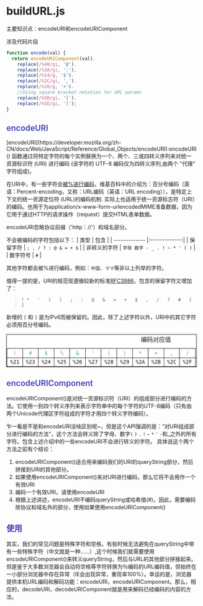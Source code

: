
#  buildURL.js
主要知识点：encodeURI和encodeURIComponent

涉及代码片段
```js
function encode(val) {
  return encodeURIComponent(val).
    replace(/%40/gi, '@').
    replace(/%3A/gi, ':').
    replace(/%24/g, '$').
    replace(/%2C/gi, ',').
    replace(/%20/g, '+').
    //Using square bracket notation for URL params
    replace(/%5B/gi, '[').
    replace(/%5D/gi, ']');
}
```
<h2 style="color:#4042b3;font-weight:600">encodeURI</h2>
[encodeURI](https://developer.mozilla.org/zh-CN/docs/Web/JavaScript/Reference/Global_Objects/encodeURI):encodeURI()  函数通过将特定字符的每个实例替换为一个、两个、三或四转义序列来对统一资源标识符 (URI) 进行编码 (该字符的 UTF-8 编码仅为四转义序列,由两个 "代理" 字符组成)。

在URI中，有一些字符会[被%进行编码](https://en.wikipedia.org/wiki/Percent-encoding)，维基百科中的介绍为：百分号编码（英语：Percent-encoding，又称：URL编码（英语：URL encoding）），是特定上下文的统一资源定位符 (URL)的编码机制. 实际上也适用于统一资源标志符（URI）的编码。也用于为application/x-www-form-urlencodedMIME准备数据，因为它用于通过HTTP的请求操作（request）提交HTML表单数据。

encodeURI忽略协议前缀（'http：//'）和域名部分。

不会被编码的字符包括以下：
| 类型        | 包含           |
| ------------- |:-------------:|
| 保留字符      | `; , / ? : @ & = + $` |
| 非转义的字符      | `字母 数字 - _ . ! ~ * ' ( )`     |
| 数字符号 | `#`     |

其他字符都会被%进行编码，例如：`中国`、`ママ`等非以上列举的字符。

值得一提的是，URI的规范现遵循较新的标准[RFC3986](https://tools.ietf.org/html/rfc3986)，包含的保留字符又增加了：
>`!	*	'	(	)	;	:	@	&	=	+	$	,	/	?	#	[	]`

新增的 ` [ ` 和 ` ] ` 是为IPv6而被保留的。因此，除了上述字符以外，URI中的其它字符必须用百分号编码。
<table cellpadding="6px" border="1" style="border:1px solid #111; border-collapse:collapse; background-color:white;">
<caption>编码对应值
</caption>
<thead><tr>
<th><code style="color:#7c7">!</code></th>
<th><code style="color:#7c7">#</code></th>
<th><code style="color:#7c7">$</code></th>
<th><code style="color:#7c7">%</code></th>
<th><code style="color:#7c7">&amp;</code></th>
<th><code style="color:#7c7">'</code></th>
<th><code style="color:#7c7">(</code></th>
<th><code style="color:#7c7">)</code></th>
<th><code style="color:#7c7">*</code></th>
<th><code style="color:#7c7">+</code></th>
<th><code style="color:#7c7">,</code></th>
<th><code style="color:#7c7">/</code></th>
<th><code style="color:#7c7">:</code></th>
<th><code style="color:#7c7">;</code></th>
<th><code style="color:#7c7">=</code></th>
<th><code style="color:#7c7">?</code></th>
<th><code style="color:#7c7">@</code></th>
<th><code style="color:#7c7">[</code></th>
<th><code style="color:#7c7">]</code></th>
</tr>
</thead>
<tbody>
<tr>
<td><code>%21</code></td>
<td><code>%23</code></td>
<td><code>%24</code></td>
<td><code>%25</code></td>
<td><code>%26</code></td>
<td><code>%27</code></td>
<td><code>%28</code></td>
<td><code>%29</code></td>
<td><code>%2A</code></td>
<td><code>%2B</code></td>
<td><code>%2C</code></td>
<td><code>%2F</code></td>
<td><code>%3A</code></td>
<td><code>%3B</code></td>
<td><code>%3D</code></td>
<td><code>%3F</code></td>
<td><code>%40</code></td>
<td><code>%5B</code></td>
<td><code>%5D</code>
</td></tr></tbody>
</table>

<h2 style="color:#4042b3;font-weight:600">encodeURIComponent</h2>
encodeURIComponent()是对统一资源标识符（URI）的组成部分进行编码的方法。它使用一到四个转义序列来表示字符串中的每个字符的UTF-8编码（只有由两个Unicode代理区字符组成的字符才用四个转义字符编码）。

乍一看是不是和encodeURI没啥区别呢~，但是这个API强调的是：“对URI组成部分进行编码的方法”，这个方法会转义除了字母、数字`(` `)` `.` `!` `~` `*` `'` `-`和_之外的所有字符。包含上述介绍中的一些encodeURI不会进行转义的字符。
具体说这个两个方法之前有个结论：
1. encodeURIComponent()适合用来编码我们的URI的queryString部分，然后拼接到URI的其他部分。
2. 如果使用encodeURIComponent()来对URI进行编码，那么它将不会用作一个有效URI
3. 编码一个有效URI，请使用encodeURI
4. 根据上述讲述，encodeURI不编码queryString或哈希值(#)，因此，需要编码除协议和域名外的部分，使用如果使用encodeURIComponent()

<h2 style="color:#4042b3;font-weight:600">使用</h2>
其实，我们的常见问题是特殊字符和空格，有些时候无法避免在queryString中带有一些特殊字符（中文就是一种……）,这个时候我们就需要使用encodeURIComponent()来转义queryString，然后与URL的其他部分拼接起来。但是鉴于大多数浏览器会自动将空格等字符转换为％编码的URL编码值，但始终在一小部分浏览器中存在异常（IE会出现异常，重现率100%）。幸运的是，浏览器提供本机URL编码和解码功能：encodeURI，encodeURIComponent。那么，相应的，decodeURI，decodeURIComponent就是用来解码已经编码的内容的方法。
